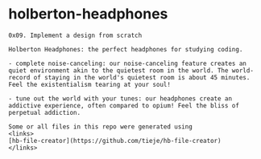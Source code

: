 <style>
    links:hover, links:active {
        color: #FF6565;
    }
    button:hover, button:active {
        opacity: 0.9;
    }
    main {
        max-width: 1000px;
    }
    @media screen and (max-width: 480px) {
        main {
            max-width: 480px;
        }
    }
</style>

# holberton-headphones
<main>
    
    0x09. Implement a design from scratch

    Holberton Headphones: the perfect headphones for studying coding.

    - complete noise-canceling: our noise-canceling feature creates an quiet environment akin to the quietest room in the world. The world-record of staying in the world's quietest room is about 45 minutes. Feel the existentialism tearing at your soul!
    
    - tune out the world with your tunes: our headphones create an addictive experience, often compared to opium! Feel the bliss of perpetual addiction.

    Some or all files in this repo were generated using
    <links>
    [hb-file-creator](https://github.com/tieje/hb-file-creator)
    </links>
</main>